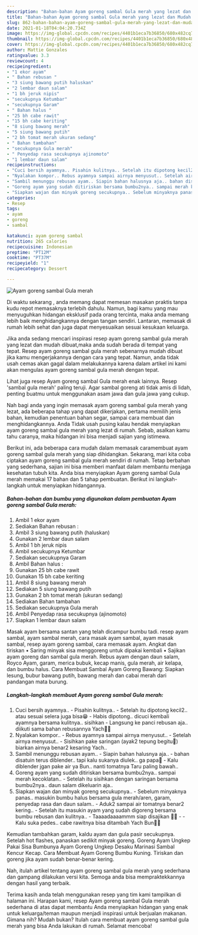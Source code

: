 ```yaml
---
description: "Bahan-bahan Ayam goreng sambal Gula merah yang lezat dan Mudah Dibuat"
title: "Bahan-bahan Ayam goreng sambal Gula merah yang lezat dan Mudah Dibuat"
slug: 862-bahan-bahan-ayam-goreng-sambal-gula-merah-yang-lezat-dan-mudah-dibuat
date: 2021-01-18T04:04:20.734Z
image: https://img-global.cpcdn.com/recipes/4401b1eca7b36850/680x482cq70/ayam-goreng-sambal-gula-merah-foto-resep-utama.jpg
thumbnail: https://img-global.cpcdn.com/recipes/4401b1eca7b36850/680x482cq70/ayam-goreng-sambal-gula-merah-foto-resep-utama.jpg
cover: https://img-global.cpcdn.com/recipes/4401b1eca7b36850/680x482cq70/ayam-goreng-sambal-gula-merah-foto-resep-utama.jpg
author: Mattie Gonzales
ratingvalue: 3.3
reviewcount: 4
recipeingredient:
- "1 ekor ayam"
- " Bahan rebusan "
- "3 siung bawang putih haluskan"
- "2 lembar daun salam"
- "1 bh jeruk nipis"
- "secukupnya Ketumbar"
- "secukupnya Garam"
- " Bahan halus "
- "25 bh cabe rawit"
- "15 bh cabe keriting"
- "8 siung bawang merah"
- "5 siung bawang putih"
- "2 bh tomat merah ukuran sedang"
- " Bahan tambahan"
- "secukupnya Gula merah"
- " Penyedap rasa secukupnya ajinomoto"
- "1 lembar daun salam"
recipeinstructions:
- "Cuci bersih ayamnya.. Pisahin kulitnya.. Setelah itu dipotong kecil2.. atau sesuai selera juga bisa😁 Habis dipotong.. dicuci kembali ayamnya bersama kulitnya.. sisihkan Langsung ke panci rebusan aja.. diikuti sama bahan rebusannya Yach🙏🤗"
- "Nyalakan kompor.. Rebus ayamnya sampai airnya menyusut.. Setelah airnya menyusut.. Sisihkan pake saringan (ayak2 tepung begitu🙈) biarkan airnya benar2 kesaring Yach.."
- "Sambil menunggu rebusan ayam.. Siapin bahan halusnya aja.. bahan disatuin terus diblender.. tapi kalu sukanya diulek.. ga papa🙏 Kalu diblender jgan pake air ya Bun.. nanti tomatnya Taru paling bawah.."
- "Goreng ayam yang sudah ditiriskan bersama bumbu2nya.. sampai merah kecoklatan.. Setelah itu sisihkan dengan saringan bersama bumbu2nya.. daun salam dikeluarin aja.."
- "Siapkan wajan dan minyak goreng secukupnya.. Sebelum minyaknya panas.. masukin bumbu halus bersama gula merah/aren, garam, penyedap rasa dan daun salam.. Aduk2 sampai air tomatnya benar2 kering.. Setelah itu masukin ayam yang sudah digoreng bersama bumbu rebusan dan kulitnya.. Taaaadaaaammm siap disajikan 🤗🤗  Kalu suka pedes.. cabe rawitnya bisa ditambah Yach Bun🙏🙏"
categories:
- Resep
tags:
- ayam
- goreng
- sambal

katakunci: ayam goreng sambal 
nutrition: 265 calories
recipecuisine: Indonesian
preptime: "PT12M"
cooktime: "PT37M"
recipeyield: "1"
recipecategory: Dessert

---
```



![Ayam goreng sambal Gula merah](https://img-global.cpcdn.com/recipes/4401b1eca7b36850/680x482cq70/ayam-goreng-sambal-gula-merah-foto-resep-utama.jpg)

Di waktu  sekarang , anda memang dapat memesan masakan praktis tanpa kudu repot memasaknya terlebih dahulu. Namun, bagi kamu yang mau menyuguhkan hidangan eksklusif pada orang tercinta, maka anda memang lebih baik menghidangkannya dengan tangan sendiri. Lantaran, memasak di rumah lebih sehat dan juga dapat menyesuaikan sesuai kesukaan keluarga.

Jika anda sedang mencari inspirasi resep ayam goreng sambal gula merah yang lezat dan mudah dibuat,maka anda sudah berada di tempat yang tepat. Resep ayam goreng sambal gula merah  sebenarnya mudah dibuat jika kamu mengerjakannya dengan cara yang tepat. Namun, anda tidak usah cemas akan gagal dalam melakukannya 
karena dalam artikel ini kami akan mengulas ayam goreng sambal gula merah dengan tepat.  

Lihat juga resep Ayam goreng sambal Gula merah enak lainnya. Resep &#39;sambal gula merah&#39; paling teruji. Agar sambal goreng ati tidak amis di lidah, penting buatmu untuk menggunakan asam jawa dan gula jawa yang cukup.

Nah bagi anda yang ingin memasak ayam goreng sambal gula merah yang lezat, ada beberapa tahap yang dapat dikerjakan, pertama memilih jenis bahan, kemudian penentuan bahan segar, sampai cara membuat dan menghidangkannya. Anda Tidak usah pusing kalau hendak menyiapkan ayam goreng sambal gula merah yang lezat di rumah. Sebab, asalkan kamu  tahu caranya, maka hidangan ini bisa menjadi sajian yang istimewa.

Berikut ini, ada beberapa cara mudah dalam memasak caramembuat ayam goreng sambal gula merah yang siap dihidangkan. Sekarang, mari kita coba ciptakan ayam goreng sambal gula merah sendiri di rumah. Tetap berbahan yang sederhana, sajian ini bisa memberi manfaat dalam membantu menjaga kesehatan tubuh kita. Anda bisa menyiapkan Ayam goreng sambal Gula merah memakai 17 bahan dan 5 tahap pembuatan. Berikut ini langkah-langkah untuk menyiapkan hidangannya.

<!--inarticleads1-->

##### Bahan-bahan dan bumbu yang digunakan dalam pembuatan Ayam goreng sambal Gula merah:

1. Ambil 1 ekor ayam
1. Sediakan  Bahan rebusan :
1. Ambil 3 siung bawang putih (haluskan)
1. Gunakan 2 lembar daun salam
1. Ambil 1 bh jeruk nipis
1. Ambil secukupnya Ketumbar
1. Sediakan secukupnya Garam
1. Ambil  Bahan halus :
1. Gunakan 25 bh cabe rawit
1. Gunakan 15 bh cabe keriting
1. Ambil 8 siung bawang merah
1. Sediakan 5 siung bawang putih
1. Gunakan 2 bh tomat merah (ukuran sedang)
1. Sediakan  Bahan tambahan
1. Sediakan secukupnya Gula merah
1. Ambil  Penyedap rasa secukupnya (ajinomoto)
1. Siapkan 1 lembar daun salam


Masak ayam bersama santan yang telah dicampur bumbu tadi. resep ayam sambal, ayam sambal merah, cara masak ayam sambal, ayam masak sambal, resep ayam goreng sambal, cara memasak ayam. Angkat dan tiriskan • Saring minyak sisa menggoreng untuk dipakai kembali • Sajikan ayam goreng dan sambal gula merah. Rebus ayam dengan daun salam, Royco Ayam, garam, merica bubuk, kecap manis, gula merah, air kelapa, dan bumbu halus. Cara Membuat Sambal Ayam Goreng Bawang: Siapkan lesung, bubur bawang putih, bawang merah dan cabai merah dari pandangan mata burung. 

<!--inarticleads2-->

##### Langkah-langkah membuat Ayam goreng sambal Gula merah:

1. Cuci bersih ayamnya.. - Pisahin kulitnya.. - Setelah itu dipotong kecil2.. atau sesuai selera juga bisa😁 - Habis dipotong.. dicuci kembali ayamnya bersama kulitnya.. sisihkan - Langsung ke panci rebusan aja.. diikuti sama bahan rebusannya Yach🙏🤗
1. Nyalakan kompor.. - Rebus ayamnya sampai airnya menyusut.. - Setelah airnya menyusut.. - Sisihkan pake saringan (ayak2 tepung begitu🙈) biarkan airnya benar2 kesaring Yach..
1. Sambil menunggu rebusan ayam.. - Siapin bahan halusnya aja.. - bahan disatuin terus diblender.. tapi kalu sukanya diulek.. ga papa🙏 - Kalu diblender jgan pake air ya Bun.. nanti tomatnya Taru paling bawah..
1. Goreng ayam yang sudah ditiriskan bersama bumbu2nya.. sampai merah kecoklatan.. - Setelah itu sisihkan dengan saringan bersama bumbu2nya.. daun salam dikeluarin aja..
1. Siapkan wajan dan minyak goreng secukupnya.. - Sebelum minyaknya panas.. masukin bumbu halus bersama gula merah/aren, garam, penyedap rasa dan daun salam.. - Aduk2 sampai air tomatnya benar2 kering.. - Setelah itu masukin ayam yang sudah digoreng bersama bumbu rebusan dan kulitnya.. - Taaaadaaaammm siap disajikan 🤗🤗 -  - Kalu suka pedes.. cabe rawitnya bisa ditambah Yach Bun🙏🙏


Kemudian tambahkan garam, kaldu ayam dan gula pasir secukupnya. Setelah hot flashes, panaskan sedikit minyak goreng. Goreng Ayam Ungkep Pakai Sisa Bumbunya Ayam Goreng Ungkep Desaku Marinasi Sambal Kencur Kecap. Cara Membuat Ayam Goreng Bumbu Kuning. Tiriskan dan goreng jika ayam sudah benar-benar kering. 

Nah, itulah artikel tentang  ayam goreng sambal gula merah  yang sederhana dan gampang dilakukan versi kita. Semoga anda bisa mempraktekkannya dengan hasil yang terbaik. 

Terima kasih anda telah menggunakan resep yang tim kami tampilkan di halaman ini. Harapan kami, resep  Ayam goreng sambal Gula merah sederhana di atas dapat membantu Anda menyiapkan hidangan yang enak untuk keluarga/teman maupun menjadi inspirasi untuk berjualan makanan. Gimana nih? Mudah bukan? Itulah cara membuat ayam goreng sambal gula merah yang bisa Anda lakukan di rumah. Selamat mencoba!


